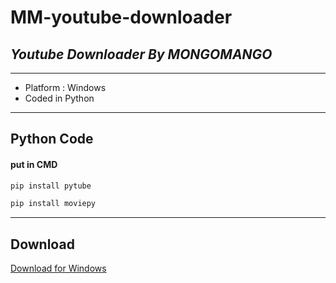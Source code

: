 # **MM-youtube-downloader**
## _Youtube Downloader By MONGOMANGO_

---
- Platform : Windows
- Coded in Python
---
## Python Code
#### put in CMD
```python
pip install pytube
```
```python
pip install moviepy
```
---
## Download
[Download for Windows](https://github.com/mongomangoCZ/MM-youtube-downloader/raw/main/Mongomango%20Youtube%20Downloader%20SETUP.exe)
